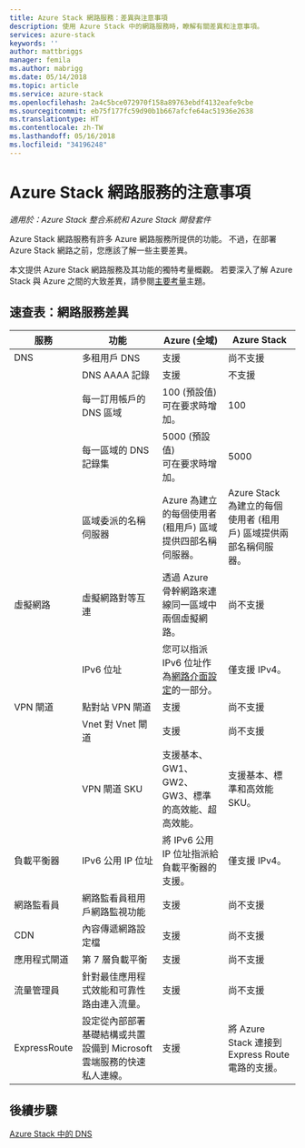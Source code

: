 ```yaml
---
title: Azure Stack 網路服務：差異與注意事項
description: 使用 Azure Stack 中的網路服務時，瞭解有關差異和注意事項。
services: azure-stack
keywords: ''
author: mattbriggs
manager: femila
ms.author: mabrigg
ms.date: 05/14/2018
ms.topic: article
ms.service: azure-stack
ms.openlocfilehash: 2a4c5bce072970f158a89763ebdf4132eafe9cbe
ms.sourcegitcommit: eb75f177fc59d90b1b667afcfe64ac51936e2638
ms.translationtype: HT
ms.contentlocale: zh-TW
ms.lasthandoff: 05/16/2018
ms.locfileid: "34196248"
---
```

# <a name="considerations-for-azure-stack-networking"></a>Azure Stack 網路服務的注意事項

*適用於：Azure Stack 整合系統和 Azure Stack 開發套件*

Azure Stack 網路服務有許多 Azure 網路服務所提供的功能。 不過，在部署 Azure Stack 網路之前，您應該了解一些主要差異。

本文提供 Azure Stack 網路服務及其功能的獨特考量概觀。 若要深入了解 Azure Stack 與 Azure 之間的大致差異，請參閱[主要考量](azure-stack-considerations.md)主題。

## <a name="cheat-sheet-networking-differences"></a>速查表：網路服務差異

|服務 | 功能 | Azure (全域) | Azure Stack |
| --- | --- | --- | --- |
| DNS | 多租用戶 DNS | 支援| 尚不支援|
| |DNS AAAA 記錄|支援|不支援|
| |每一訂用帳戶的 DNS 區域|100 (預設值)<br>可在要求時增加。|100|
| |每一區域的 DNS 記錄集|5000 (預設值)<br>可在要求時增加。|5000|
||區域委派的名稱伺服器|Azure 為建立的每個使用者 (租用戶) 區域提供四部名稱伺服器。|Azure Stack 為建立的每個使用者 (租用戶) 區域提供兩部名稱伺服器。|
| 虛擬網路|虛擬網路對等互連|透過 Azure 骨幹網路來連線同一區域中兩個虛擬網路。|尚不支援|
| |IPv6 位址|您可以指派 IPv6 位址作為[網路介面設定](https://docs.microsoft.com/azure/virtual-network/virtual-network-network-interface-addresses#ip-address-versions)的一部分。|僅支援 IPv4。|
|VPN 閘道|點對站 VPN 閘道|支援|尚不支援|
| |Vnet 對 Vnet 閘道|支援|尚不支援|
| |VPN 閘道 SKU|支援基本、GW1、GW2、GW3、標準的高效能、超高效能。 |支援基本、標準和高效能 SKU。|
|負載平衡器|IPv6 公用 IP 位址|將 IPv6 公用 IP 位址指派給負載平衡器的支援。|僅支援 IPv4。|
|網路監看員|網路監看員租用戶網路監視功能|支援|尚不支援|
|CDN|內容傳遞網路設定檔|支援|尚不支援|
|應用程式閘道|第 7 層負載平衡|支援|尚不支援|
|流量管理員|針對最佳應用程式效能和可靠性路由連入流量。|支援|尚不支援|
|ExpressRoute|設定從內部部署基礎結構或共置設備到 Microsoft 雲端服務的快速私人連線。|支援|將 Azure Stack 連接到 Express Route 電路的支援。|

## <a name="next-steps"></a>後續步驟

[Azure Stack 中的 DNS](azure-stack-dns.md)
